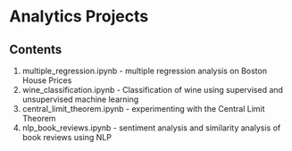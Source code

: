 # Analytics Projects 

## Contents 
1. multiple_regression.ipynb - multiple regression analysis on Boston House Prices
2. wine_classification.ipynb - Classification of wine using supervised and unsupervised machine learning 
3. central_limit_theorem.ipynb - experimenting with the Central Limit Theorem 
4. nlp_book_reviews.ipynb - sentiment analysis and similarity analysis of book reviews using NLP

